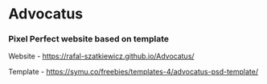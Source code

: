 # Advocatus
### Pixel Perfect website based on template
Website - https://rafal-szatkiewicz.github.io/Advocatus/

Template - https://symu.co/freebies/templates-4/advocatus-psd-template/
